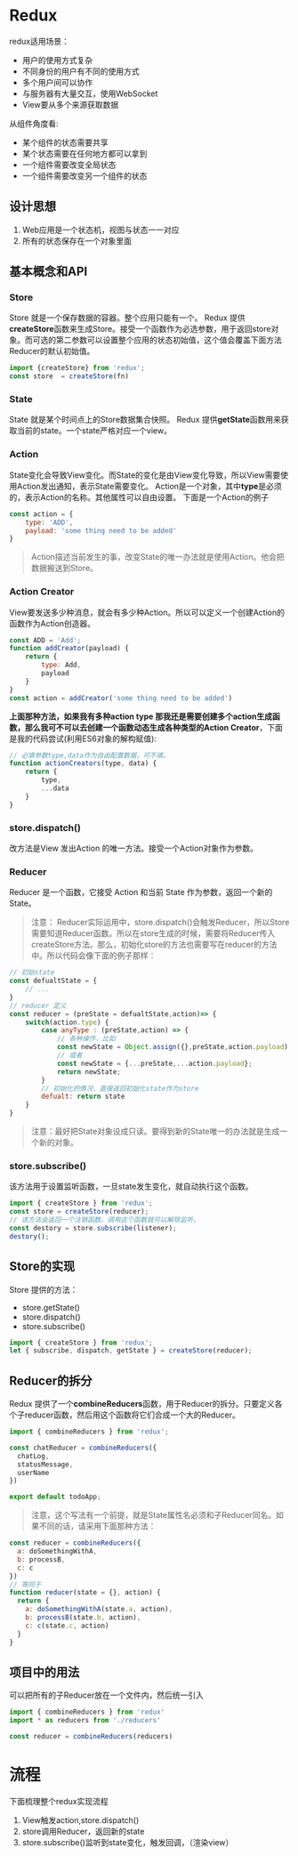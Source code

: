 # Redux
redux适用场景：  
+ 用户的使用方式复杂
+ 不同身份的用户有不同的使用方式
+ 多个用户间可以协作
+ 与服务器有大量交互，使用WebSocket
+ View要从多个来源获取数据  

从组件角度看:
+ 某个组件的状态需要共享
+ 某个状态需要在任何地方都可以拿到
+ 一个组件需要改变全局状态
+ 一个组件需要改变另一个组件的状态

## 设计思想
1. Web应用是一个状态机，视图与状态一一对应
2. 所有的状态保存在一个对象里面

## 基本概念和API
### Store
Store 就是一个保存数据的容器。整个应用只能有一个。
Redux 提供 **createStore**函数来生成Store。接受一个函数作为必选参数，用于返回store对象。而可选的第二参数可以设置整个应用的状态初始值，这个值会覆盖下面方法Reducer的默认初始值。
```js
import {createStore} from 'redux';
const store  = createStore(fn)
```

### State
State 就是某个时间点上的Store数据集合快照。
Redux 提供**getState**函数用来获取当前的state。一个state严格对应一个view。

### Action
State变化会导致View变化。而State的变化是由View变化导致，所以View需要使用Action发出通知，表示State需要变化。
Action是一个对象，其中**type**是必须的，表示Action的名称。其他属性可以自由设置。
下面是一个Action的例子
```js
const action = {
    type: 'ADD',
    payload: 'some thing need to be added'
}
```
> Action描述当前发生的事，改变State的唯一办法就是使用Action。他会把数据搬送到Store。

### Action Creator
View要发送多少种消息，就会有多少种Action。所以可以定义一个创建Action的函数作为Action创造器。
```js
const ADD = 'Add';
function addCreator(payload) {
    return {
        type: Add,
        payload
    }
}
const action = addCreator('some thing need to be added')
```
**上面那种方法，如果我有多种action type 那我还是需要创建多个action生成函数，那么我可不可以去创建一个函数动态生成各种类型的Action Creator**，下面是我的代码尝试(利用ES6对象的解构赋值):
```js
// 必填参数type,data作为自由配置数据，可不填。
function actionCreators(type, data) {
    return {
        type,
        ...data
    }
}
```

### store.dispatch()
改方法是View 发出Action 的唯一方法。接受一个Action对象作为参数。

### Reducer
Reducer 是一个函数，它接受 Action 和当前 State 作为参数，返回一个新的 State。
> 注意： Reducer实际运用中，store.dispatch()会触发Reducer，所以Store需要知道Reducer函数。所以在store生成的时候，需要将Reducer传入createStore方法。那么，初始化store的方法也需要写在reducer的方法中。所以代码会像下面的例子那样：
```js
// 初始state
const defualtState = {
    // ...
}
// reducer 定义
const reducer = (preState = defualtState,action)=> {
    switch(action.type) {
        case anyType : (preState,action) => {
            // 各种操作，比如
            const newState = Object.assign({},preState,action.payload);
            // 或者
            const newState = {...preState,...action.payload};
            return newState;
        }
        // 初始化的情况，直接返回初始化state作为store
        defualt: return state
    }
}
```
> 注意：最好把State对象设成只读。要得到新的State唯一的办法就是生成一个新的对象。  

### store.subscribe()
该方法用于设置监听函数，一旦state发生变化，就自动执行这个函数。  
```js
import { createStore } from 'redux';
const store = createStore(reducer);
// 该方法会返回一个注销函数。调用这个函数就可以解除监听。
const destory = store.subscribe(listener);
destory();
```

## Store的实现
Store 提供的方法：
+ store.getState()
+ store.dispatch()
+ store.subscribe()

```js
import { createStore } from 'redux';
let { subscribe, dispatch, getState } = createStore(reducer);
```

## Reducer的拆分
Redux 提供了一个**combineReducers**函数，用于Reducer的拆分。只要定义各个子reducer函数，然后用这个函数将它们合成一个大的Reducer。
```js
import { combineReducers } from 'redux';

const chatReducer = combineReducers({
  chatLog,
  statusMessage,
  userName
})

export default todoApp;
```
> 注意，这个写法有一个前提，就是State属性名必须和子Reducer同名。如果不同的话，请采用下面那种方法：  
```js
const reducer = combineReducers({
  a: doSomethingWithA,
  b: processB,
  c: c
})
// 等同于
function reducer(state = {}, action) {
  return {
    a: doSomethingWithA(state.a, action),
    b: processB(state.b, action),
    c: c(state.c, action)
  }
}
```

## 项目中的用法
可以把所有的子Reducer放在一个文件内，然后统一引入
```js
import { combineReducers } from 'redux'
import * as reducers from './reducers'

const reducer = combineReducers(reducers)
```

# 流程
下面梳理整个redux实现流程
1. View触发action,store.dispatch()
2. store调用Reducer，返回新的state
3. store.subscribe()监听到state变化，触发回调，（渲染view）